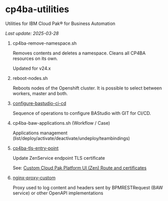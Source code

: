 # cp4ba-utilities

Utilities for IBM Cloud Pak® for Business Automation

<i>Last update: 2025-03-28</i>


1. cp4ba-remove-namespace.sh

    Removes contents and deletes a namespace. Cleans all CP4BA resources on its own.
    
    Updated for v24.x

2. reboot-nodes.sh

    Reboots nodes of the Openshift cluster. It is possible to select between workers, master and both.

3. [configure-bastudio-ci-cd](/configure-bastudio-ci-cd/configure-bastudio-ci-cd.md)

    Sequence of operations to configure BAStudio with GIT for CI/CD.

4. cp4ba-baw-applications.sh (Workflow / Case)

    Applications management (list/deploy/activate/deactivate/undeploy/teambindings)

5. [cp4ba-tls-entry-point](/cp4ba-tls-entry-point/cp4ba-tls-entry-point.md)

    Update ZenService endpoint TLS certificate

    See: [Custom Cloud Pak Platform UI (Zen) Route and certificates](https://www.ibm.com/docs/en/cloud-paks/1.0?topic=ac-custom-cloud-pak-platform-ui-zen-route-certificates)

6. [nginx-proxy-custom](/nginx-proxy-custom/README.md)

    Proxy used to log content and headers sent by BPMRESTRequest (BAW service) or other OpenAPI implementations 
